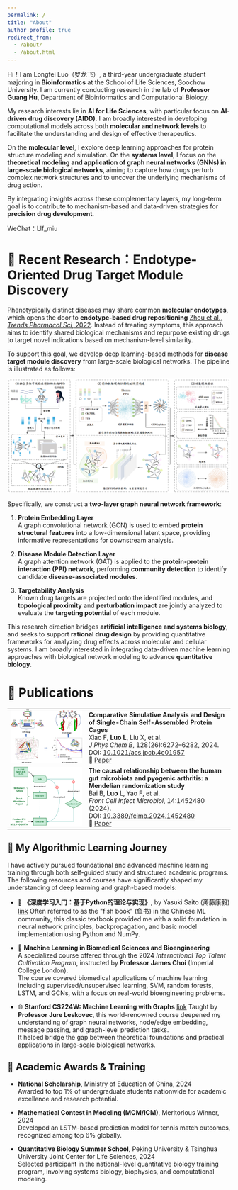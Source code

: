 ```yaml
---
permalink: /
title: "About"
author_profile: true
redirect_from: 
  - /about/
  - /about.html
---
```


Hi！I am Longfei Luo（罗龙飞）, a third-year undergraduate student majoring in **Bioinformatics** at the School of Life Sciences, Soochow University. I am currently conducting research in the lab of **Professor Guang Hu**, Department of Bioinformatics and Computational Biology.

My research interests lie in **AI for Life Sciences**, with particular focus on **AI-driven drug discovery (AIDD)**. I am broadly interested in developing computational models across both **molecular and network levels** to facilitate the understanding and design of effective therapeutics.

On the **molecular level**, I explore deep learning approaches for protein structure modeling and simulation. On the **systems level**, I focus on the **theoretical modeling and application of graph neural networks (GNNs) in large-scale biological networks**, aiming to capture how drugs perturb complex network structures and to uncover the underlying mechanisms of drug action.

By integrating insights across these complementary layers, my long-term goal is to contribute to mechanism-based and data-driven strategies for **precision drug development**.

WeChat：Llf_miu

🔬 Recent Research：Endotype-Oriented Drug Target Module Discovery
======

Phenotypically distinct diseases may share common **molecular endotypes**, which opens the door to **endotype-based drug repositioning** [Zhou et al., *Trends Pharmacol Sci*, 2022](https://www.cell.com/trends/pharmacological-sciences/pdf/S0165-6147(21)00221-2.pdf). Instead of treating symptoms, this approach aims to identify shared biological mechanisms and repurpose existing drugs to target novel indications based on mechanism-level similarity.

To support this goal, we develop deep learning-based methods for **disease target module discovery** from large-scale biological networks. The pipeline is illustrated as follows:

![Technical Framework](research_pipline.png)

Specifically, we construct a **two-layer graph neural network framework**:

1. **Protein Embedding Layer**  
   A graph convolutional network (GCN) is used to embed **protein structural features** into a low-dimensional latent space, providing informative representations for downstream analysis.

2. **Disease Module Detection Layer**  
   A graph attention network (GAT) is applied to the **protein-protein interaction (PPI) network**, performing **community detection** to identify candidate **disease-associated modules**.

3. **Targetability Analysis**  
   Known drug targets are projected onto the identified modules, and **topological proximity** and **perturbation impact** are jointly analyzed to evaluate the **targeting potential** of each module.

This research direction bridges **artificial intelligence and systems biology**, and seeks to support **rational drug design** by providing quantitative frameworks for analyzing drug effects across molecular and cellular systems. I am broadly interested in integrating data-driven machine learning approaches with biological network modeling to advance **quantitative biology**.

📝 Publications
======

<table>
  <tr>
    <td width="35%">
      <img src="/images/jpcb.png" alt="Protein Cage Paper" style="width:100%">
    </td>
    <td>
      <b>Comparative Simulative Analysis and Design of Single-Chain Self-Assembled Protein Cages</b><br>
      Xiao F, <b>Luo L</b>, Liu X, et al.<br>
      <i>J Phys Chem B</i>, 128(26):6272–6282, 2024.<br>
      DOI: <a href="https://doi.org/10.1021/acs.jpcb.4c01957" target="_blank">10.1021/acs.jpcb.4c01957</a><br>
      🔗 <a href="https://pubs.acs.org/doi/10.1021/acs.jpcb.4c01957" target="_blank">Paper</a>
    </td>
  </tr>

  <tr>
    <td>
      <img src="/images/fcimb.png" alt="Gut Microbiota MR" style="width:100%">
    </td>
    <td>
      <b>The causal relationship between the human gut microbiota and pyogenic arthritis: a Mendelian randomization study</b><br>
      Bai B, <b>Luo L</b>, Yao F, et al.<br>
      <i>Front Cell Infect Microbiol</i>, 14:1452480 (2024).<br>
      DOI: <a href="https://doi.org/10.3389/fcimb.2024.1452480" target="_blank">10.3389/fcimb.2024.1452480</a><br>
      🔗 <a href="https://www.frontiersin.org/articles/10.3389/fcimb.2024.1452480/full" target="_blank">Paper</a>
    </td>
  </tr>
</table>



📘 My Algorithmic Learning Journey
------
I have actively pursued foundational and advanced machine learning training through both self-guided study and structured academic programs. The following resources and courses have significantly shaped my understanding of deep learning and graph-based models:

- 📖 **《深度学习入门：基于Python的理论与实现》**, by Yasuki Saito (斋藤康毅) [link](https://github.com/qiaohaoforever/DeepLearningFromScratch)
  Often referred to as the "fish book" (鱼书) in the Chinese ML community, this classic textbook provided me with a solid foundation in neural network principles, backpropagation, and basic model implementation using Python and NumPy.

- 🧬 **Machine Learning in Biomedical Sciences and Bioengineering**  
  A specialized course offered through the 2024 *International Top Talent Cultivation Program*, instructed by **Professor James Choi** (Imperial College London).  
  The course covered biomedical applications of machine learning including supervised/unsupervised learning, SVM, random forests, LSTM, and GCNs, with a focus on real-world bioengineering problems.

- 🌐 **Stanford CS224W: Machine Learning with Graphs**  [link](https://web.stanford.edu/class/cs224w/)
  Taught by **Professor Jure Leskovec**, this world-renowned course deepened my understanding of graph neural networks, node/edge embedding, message passing, and graph-level prediction tasks.  
  It helped bridge the gap between theoretical foundations and practical applications in large-scale biological networks.

🌟 Academic Awards & Training
------
- **National Scholarship**, Ministry of Education of China, 2024  
  Awarded to top 1% of undergraduate students nationwide for academic excellence and research potential.

- **Mathematical Contest in Modeling (MCM/ICM)**, Meritorious Winner, 2024  
  Developed an LSTM-based prediction model for tennis match outcomes, recognized among top 6% globally.

- **Quantitative Biology Summer School**, Peking University & Tsinghua University Joint Center for Life Sciences, 2024  
  Selected participant in the national-level quantitative biology training program, involving systems biology, biophysics, and computational modeling.
